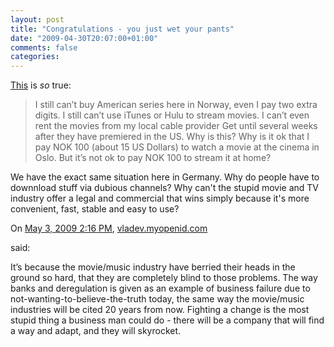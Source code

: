 ```yaml
---
layout: post
title: "Congratulations - you just wet your pants"
date: "2009-04-30T20:07:00+01:00"
comments: false
categories: 
---
```


<p><a href="http://nrkbeta.no/an-epic-fail/">This</a> is <em>so</em> true:</p>

<blockquote>
<p>I still can’t buy American series here in Norway, even I pay two extra digits. I still can’t use iTunes or Hulu to stream movies. I can’t even rent the movies from my local cable provider Get until several weeks after they have premiered in the US. Why is this? Why is it ok that I pay NOK 100 (about 15 US Dollars) to watch a movie at the cinema in Oslo. But it’s not ok to pay NOK 100 to stream it at home? </p>
</blockquote>

<p>We have the exact same situation here in Germany. Why do people have to downnload stuff via dubious channels? Why can't the stupid movie and TV industry offer a legal and commercial that wins simply because it's more convenient, fast, stable and easy to use?</p>

<section class="comments">



<div class="comment" id="comment-1967">
On <a href="#comment-1967" title="Permalink to this comment">May  3, 2009  2:16 PM</a>, <a href="http://bolddream.com" title="http://bolddream.com" rel="nofollow">vladev.myopenid.com</a>

<a href="http://bolddream.com" class="commenter-profile"></a>
said:
<p>It&#8217;s because the movie/music industry have berried their heads in the ground so hard, that they are completely blind to those problems. The way banks and deregulation is given as an example of business failure due to not-wanting-to-believe-the-truth today, the same way the movie/music industries will be cited 20 years from now. Fighting a change is the most stupid thing a business man could do - there will be a company that will find a way and adapt, and they will skyrocket.</p>


</section>

